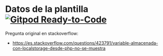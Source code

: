# Datos de la plantilla [![Gitpod Ready-to-Code](https://img.shields.io/badge/Gitpod-Ready--to--Code-blue?logo=gitpod)](http://gitpod.io/#https://github.com/ojgarciab/423791-stackoverflow-es)

Pregunta original en stackoverflow:

* https://es.stackoverflow.com/questions/423791/variable-almacenada-con-localstorage-desde-php-no-se-muestra